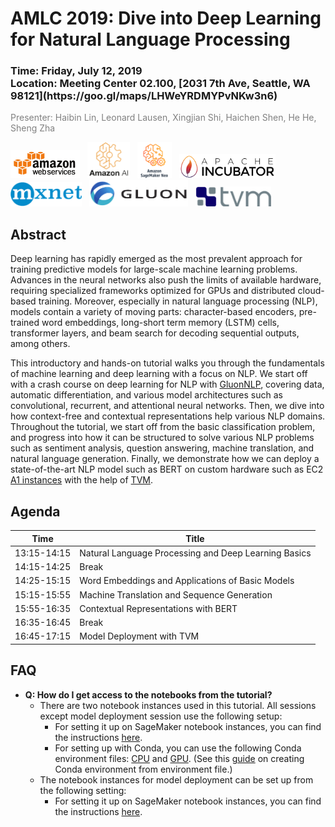 AMLC 2019: Dive into Deep Learning for Natural Language Processing
==================================================================

<h3>Time: Friday, July 12, 2019<br/>Location: Meeting Center 02.100, [2031 7th Ave, Seattle, WA 98121](https://goo.gl/maps/LHWeYRDMYPvNKw3n6)</h3>

<span style="color:grey">Presenter: Haibin Lin, Leonard Lausen, Xingjian Shi, Haichen Shen, He He, Sheng Zha</span><br/>

<a href="https://aws.amazon.com/"><img src="_static/aws_logo.png" alt="AWS Icon" height="45"></a> &nbsp; <a href="https://aws.amazon.com/"><img src="_static/amazon_ai.png" alt="AmazonAI Icon" height="58"></a> &nbsp; <a href="https://aws.amazon.com/sagemaker/neo/"><img src="_static/neo.png" alt="Neo Icon" height="58"></a> &nbsp; <a href="https://beta.mxnet.io/"><img src="_static/apache_incubator_logo.png" alt="Apache Incubator Icon" height="39"></a> &nbsp; <a href="https://beta.mxnet.io/"><img src="_static/mxnet_logo_2.png" alt="MXNet Icon" height="39"></a> &nbsp; <a href="https://gluon-nlp.mxnet.io/"><img src="_static/gluon_logo_horizontal_small.png" alt="Gluon Icon" height="42"></a> &nbsp; <a href="http://tvm.ai"><img src="_static/tvm.png" alt="TVM Icon" height="32"></a>

Abstract
--------

Deep learning has rapidly emerged as the most prevalent approach for training predictive models for large-scale machine learning problems. Advances in the neural networks also push the limits of available hardware, requiring specialized frameworks optimized for GPUs and distributed cloud-based training. Moreover, especially in natural language processing (NLP), models contain a variety of moving parts: character-based encoders, pre-trained word embeddings, long-short term memory (LSTM) cells, transformer layers, and beam search for decoding sequential outputs, among others.

This introductory and hands-on tutorial walks you through the fundamentals of machine learning and deep learning with a focus on NLP. We start off with a crash course on deep learning for NLP with [GluonNLP](https://gluon-nlp.mxnet.io/), covering data, automatic differentiation, and various model architectures such as convolutional, recurrent, and attentional neural networks. Then, we dive into how context-free and contextual representations help various NLP domains. Throughout the tutorial, we start off from the basic classification problem, and progress into how it can be structured to solve various NLP problems such as sentiment analysis, question answering, machine translation, and natural language generation. Finally, we demonstrate how we can deploy a state-of-the-art NLP model such as BERT on custom hardware such as EC2 [A1 instances](https://aws.amazon.com/ec2/instance-types/a1/) with the help of [TVM](https://tvm.ai/).

Agenda
------

| Time        | Title                                                         |
|-------------|---------------------------------------------------------------|
| 13:15-14:15 | Natural Language Processing and Deep Learning Basics          |
| 14:15-14:25 | Break                                                         |
| 14:25-15:15 | Word Embeddings and Applications of Basic Models              |
| 15:15-15:55 | Machine Translation and Sequence Generation                   |
| 15:55-16:35 | Contextual Representations with BERT                          |
| 16:35-16:45 | Break                                                         |
| 16:45-17:15 | Model Deployment with TVM                                     |

FAQ
---
- **Q: How do I get access to the notebooks from the tutorial?**
  - There are two notebook instances used in this tutorial. All sessions except model deployment session use the following setup:
    - For setting it up on SageMaker notebook instances, you can find the instructions [here](./sagemaker_setup.md).
    - For setting up with Conda, you can use the following Conda environment files: [CPU](env/amlc19-cpu.yml) and [GPU](env/amlc19-gpu.yml). (See this [guide](https://docs.conda.io/projects/conda/en/latest/user-guide/tasks/manage-environments.html#creating-an-environment-from-an-environment-yml-file) on creating Conda environment from environment file.)
  - The notebook instances for model deployment can be set up from the following setting:
    - For setting it up on SageMaker notebook instances, you can find the instructions [here](./sagemaker_setup_tvm.md).
